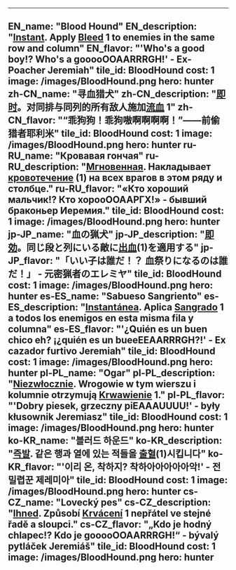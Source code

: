 ---

EN_name: "Blood Hound"
EN_description: "<u><u>Instant</u></u>. Apply <u>Bleed</u> 1 to enemies in the same row and column"
EN_flavor: "'Who's a good boy!? Who's a gooooOOAARRRGH!' - Ex-Poacher Jeremiah"
tile_id: BloodHound
cost: 1
image: /images/BloodHound.png
hero: hunter
zh-CN_name: "寻血猎犬"
zh-CN_description: "<u><u>即时</u></u>。对同排与同列的所有敌人施加<u>流血</u> 1"
zh-CN_flavor: "“乖狗狗！乖狗嗷啊啊啊啊！”——前偷猎者耶利米"
tile_id: BloodHound
cost: 1
image: /images/BloodHound.png
hero: hunter
ru-RU_name: "Кровавая гончая"
ru-RU_description: "<u><u>Мгновенная</u></u>. Накладывает <u>кровотечение</u> (1) на всех врагов в этом ряду и столбце."
ru-RU_flavor: "«Кто хороший мальчик!? Кто хорооООААРГХ!» - бывший браконьер Иеремия."
tile_id: BloodHound
cost: 1
image: /images/BloodHound.png
hero: hunter
jp-JP_name: "血の猟犬"
jp-JP_description: "<u><u>即効</u></u>。同じ段と列にいる敵に<u>出血</u>(1)を適用する"
jp-JP_flavor: "「いい子は誰だ！？ 血祭りになるのは誰だ！」 - 元密猟者のエレミヤ"
tile_id: BloodHound
cost: 1
image: /images/BloodHound.png
hero: hunter
es-ES_name: "Sabueso Sangriento"
es-ES_description: "<u><u>Instantánea</u></u>. Aplica <u>Sangrado</u> 1 a todos los enemigos en esta misma fila y columna"
es-ES_flavor: "'¿Quién es un buen chico eh? ¡¿quién es un bueeEEAARRRGH?!' - Ex cazador furtivo Jeremiah"
tile_id: BloodHound
cost: 1
image: /images/BloodHound.png
hero: hunter
pl-PL_name: "Ogar"
pl-PL_description: "<u><u>Niezwłocznie</u></u>. Wrogowie w tym wierszu i kolumnie otrzymują <u>Krwawienie</u> 1."
pl-PL_flavor: "'Dobry piesek, grzeczny piEAAAUUUU!' - były kłusownik Jeremiasz"
tile_id: BloodHound
cost: 1
image: /images/BloodHound.png
hero: hunter
ko-KR_name: "블러드 하운드"
ko-KR_description: "<u><u>즉발</u></u>. 같은 행과 열에 있는 적들을 <u>출혈</u>(1)시킵니다"
ko-KR_flavor: "'이리 온, 착하지? 착하아아아아아악!' - 전 밀렵꾼 제레미아"
tile_id: BloodHound
cost: 1
image: /images/BloodHound.png
hero: hunter
cs-CZ_name: "Lovecký pes"
cs-CZ_description: "<u><u>Ihned</u></u>. Způsobí <u>Krvácení</u> 1 nepřátel ve stejné řadě a sloupci."
cs-CZ_flavor: "„Kdo je hodný chlapec!? Kdo je gooooOOAARRRGH!“ - bývalý pytláček Jeremiáš"
tile_id: BloodHound
cost: 1
image: /images/BloodHound.png
hero: hunter
---